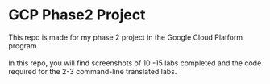 # GCP Phase2 Project <br>
This repo is made for my phase 2 project in the Google Cloud Platform program. <br><br>
In this repo, you will find screenshots of 10 -15 labs completed and the code required for the 2-3 command-line translated labs. 
